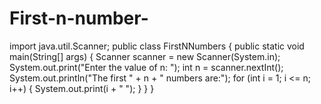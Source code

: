 # First-n-number-
import java.util.Scanner;
public class FirstNNumbers {
 public static void main(String[] args) {
 Scanner scanner = new Scanner(System.in);
 System.out.print("Enter the value of n: ");
  int n = scanner.nextInt();
        System.out.println("The first " + n + " numbers are:");
        for (int i = 1; i <= n; i++) {
            System.out.print(i + " ");
        }
    }
}
